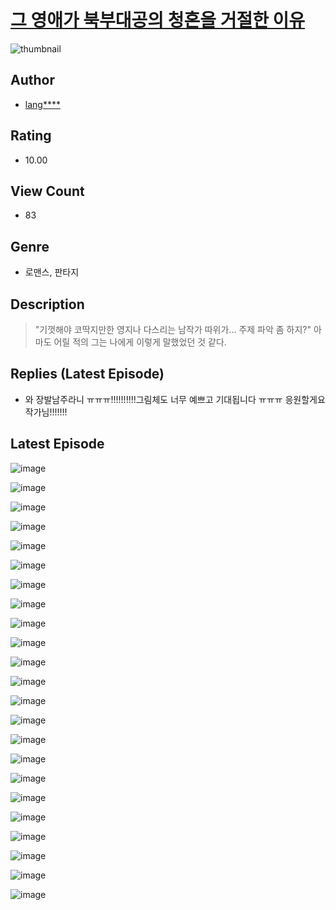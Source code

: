 # [그 영애가 북부대공의 청혼을 거절한 이유](https://comic.naver.com/challenge/list?titleId=810924)
![thumbnail](https://image-comic.pstatic.net/user_contents_data/challenge_comic/2023/05/25/367127/upload_3761740677447378484_480x623.jpeg)

## Author
- [lang****](https://comic.naver.com/artistTitle?id=367127)

## Rating
- 10.00

## View Count
- 83

## Genre
- 로맨스, 판타지

## Description
> "기껏해야 코딱지만한 영지나 다스리는 남작가 따위가... 주제 파악 좀 하지?" 아마도 어릴 적의 그는 나에게 이렇게 말했었던 것 같다.

## Replies (Latest Episode)
- 와 장발남주라니 ㅠㅠㅠ!!!!!!!!!!그림체도 너무 예쁘고 기대됩니다 ㅠㅠㅠ 응원할게요 작가님!!!!!!!

## Latest Episode
![image](https://image-comic.pstatic.net/user_contents_data/challenge_comic/2023/05/25/367127/upload_4062869613600399671.jpeg)

![image](https://image-comic.pstatic.net/user_contents_data/challenge_comic/2023/05/25/367127/upload_4135818911565560118.jpeg)

![image](https://image-comic.pstatic.net/user_contents_data/challenge_comic/2023/05/25/367127/upload_7219382581437227619.jpeg)

![image](https://image-comic.pstatic.net/user_contents_data/challenge_comic/2023/05/25/367127/upload_3760562186504976440.jpeg)

![image](https://image-comic.pstatic.net/user_contents_data/challenge_comic/2023/05/25/367127/upload_3919368837692273460.jpeg)

![image](https://image-comic.pstatic.net/user_contents_data/challenge_comic/2023/05/25/367127/upload_7291666881015277157.jpeg)

![image](https://image-comic.pstatic.net/user_contents_data/challenge_comic/2023/05/25/367127/upload_7089619314209273142.jpeg)

![image](https://image-comic.pstatic.net/user_contents_data/challenge_comic/2023/05/25/367127/upload_3472950642190017843.jpeg)

![image](https://image-comic.pstatic.net/user_contents_data/challenge_comic/2023/05/25/367127/upload_3904958639134762041.jpeg)

![image](https://image-comic.pstatic.net/user_contents_data/challenge_comic/2023/05/25/367127/upload_3919928506271086386.jpeg)

![image](https://image-comic.pstatic.net/user_contents_data/challenge_comic/2023/05/25/367127/upload_7148167191697110069.jpeg)

![image](https://image-comic.pstatic.net/user_contents_data/challenge_comic/2023/05/25/367127/upload_7017282642608929126.jpeg)

![image](https://image-comic.pstatic.net/user_contents_data/challenge_comic/2023/05/25/367127/upload_7005177018784690233.jpeg)

![image](https://image-comic.pstatic.net/user_contents_data/challenge_comic/2023/05/25/367127/upload_7363725376959887412.jpeg)

![image](https://image-comic.pstatic.net/user_contents_data/challenge_comic/2023/05/25/367127/upload_4063145596049503543.jpeg)

![image](https://image-comic.pstatic.net/user_contents_data/challenge_comic/2023/05/25/367127/upload_4049971053730216249.jpeg)

![image](https://image-comic.pstatic.net/user_contents_data/challenge_comic/2023/05/25/367127/upload_3487586224237208889.jpeg)

![image](https://image-comic.pstatic.net/user_contents_data/challenge_comic/2023/05/25/367127/upload_3906981752561952097.jpeg)

![image](https://image-comic.pstatic.net/user_contents_data/challenge_comic/2023/05/25/367127/upload_7220504101199100210.jpeg)

![image](https://image-comic.pstatic.net/user_contents_data/challenge_comic/2023/05/25/367127/upload_3919086289071387234.jpeg)

![image](https://image-comic.pstatic.net/user_contents_data/challenge_comic/2023/05/25/367127/upload_3703754625484482149.jpeg)

![image](https://image-comic.pstatic.net/user_contents_data/challenge_comic/2023/05/25/367127/upload_7234523934504662583.jpeg)

![image](https://image-comic.pstatic.net/user_contents_data/challenge_comic/2023/05/25/367127/upload_3761181013261561913.jpeg)
